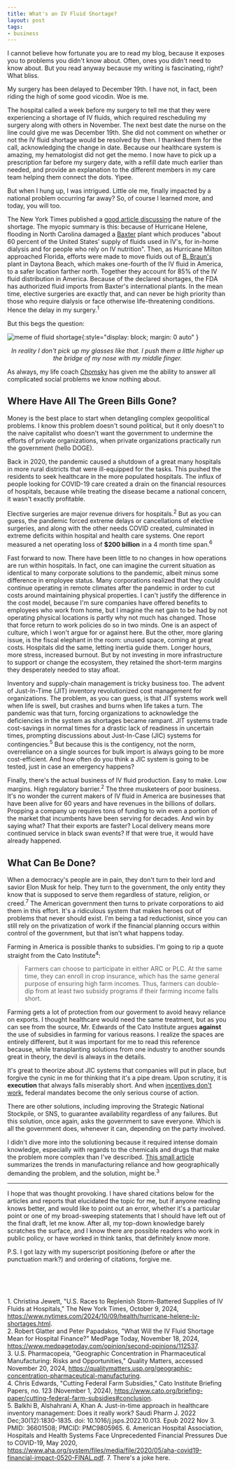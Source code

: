 ```yaml
---
title: What's an IV Fluid Shortage?
layout: post
tags:
- business
---
```


I cannot believe how fortunate you are to read my blog, because it exposes you to problems you didn't know about. Often, ones you didn't need to know about. But you read anyway because my writing is fascinating, right? What bliss.

My surgery has been delayed to December 19th.  I have not, in fact, been riding the high of some good vicodin. Woe is me.

The hospital called a week before my surgery to tell me that they were experiencing a shortage of IV fluids, which required rescheduling my surgery along with others in November. The next best date the nurse on the line could give me was December 19th. She  did not comment on whether or not the IV fluid shortage would be resolved by then. I thanked them for the call, acknowledging the change in date. Because our healthcare system is amazing, my hematologist did not get the memo. I now have to pick up a prescription far before my surgery date, with a refill date much earlier than needed, and provide an explanation to the different members in my care team helping them connect the dots. Yipee.

But when I hung up, I was intrigued. Little ole me, finally impacted by a national problem occurring far away? So, of course I learned more, and today, you will too.

The New York Times published a [good article discussing](https://www.nytimes.com/2024/10/09/health/hurricane-helene-iv-shortages.html) the nature of the shortage. The myopic summary is this: because of Hurricane Helene, flooding in North Carolina damaged a [Baxter](https://en.wikipedia.org/wiki/Baxter_International) plant which produces "about 60 percent of the United States’ supply of fluids used in IV's, for in-home dialysis and for people who rely on IV nutrition". Then, as Hurricane Milton approached Florida, efforts were made to move fluids out of [B. Braun's](https://en.wikipedia.org/wiki/B._Braun) plant in Daytona Beach, which makes one-fourth of the IV fluid in America,  to a safer location farther north. Together they account for 85% of the IV fluid distribution in America. Because of the declared shortages, the FDA has authorized fluid imports from Baxter's international plants.  In the mean time, elective surgeries are exactly that, and can never be high priority than those who require dialysis or face otherwise life-threatening conditions. Hence the delay in my surgery.<sup>1</sup>

But this begs the question: 

![meme of fluid shortage](http://localhost:4000/assets/images/IVFluidMeme.jpg){:style="display: block; margin: 0 auto" }
<center>
	<em>In reality I don't pick up my glasses like that. I push them a little higher up the bridge of my nose with my middle finger. </em>
</center>

As always, my life coach [Chomsky](https://www.ditext.com/chomsky/power.pdf) has given me the ability to answer all complicated social problems we know nothing about.
## Where Have All The Green Bills Gone?
Money is the best place to start when detangling complex geopolitical problems. I know this problem doesn't sound political, but it only doesn't to the naive capitalist who doesn't want the government to undermine the efforts of private organizations, when private organizations practically run the government (hello DOGE).

Back in 2020, the pandemic caused a shutdown of a great many hospitals in more rural districts that were ill-equipped for the tasks. This pushed the residents to seek healthcare in the more populated hospitals. The influx of people looking for COVID-19 care created a drain on the financial resources of hospitals, because while treating the disease became a national concern, it wasn't exactly profitable. 

Elective surgeries are major revenue drivers for hospitals.<sup>2</sup>  But as you can guess, the pandemic forced extreme delays or cancellations of elective surgeries, and along with the other needs COVID created, culminated in extreme deficits within hospital and health care systems. One report measured a net operating loss of **$200 billion**  in a 4 month time span.<sup>6</sup> 

Fast forward to now. There have been little to no changes in how operations are run within hospitals. In fact, one can imagine the current situation as identical to many corporate solutions to the pandemic, albeit minus some difference in employee status.  Many corporations realized that they could continue operating in remote climates after the pandemic in order to cut costs around maintaining physical properties. I can't justify the difference in the cost model, because I'm sure companies have offered benefits to employees who work from home, but I imagine the net gain to be had by not operating physical locations is partly why not much has changed. Those that force return to work policies do so in two minds. One is an aspect of culture, which I won't argue for or against here. But the other, more glaring issue, is the fiscal elephant in the room: unused space, coming at great costs. Hospitals did the same, letting inertia guide them. Longer hours, more stress, increased burnout. But by not investing in more infrastructure to support or change the ecosystem, they retained the short-term margins they desperately needed to stay afloat.

Inventory and supply-chain management is tricky business too. The advent of Just-In-Time (JIT) inventory revolutionized cost management for organizations. The problem, as you can guess, is that JIT systems work well when life is swell, but crashes and burns when life takes a turn. The pandemic was that turn, forcing organizations to acknowledge the deficiencies in the system as shortages became rampant. JIT systems trade cost-savings in normal times for a drastic lack of readiness in uncertain times, prompting discussions about Just-In-Case (JIC) systems for contingencies.<sup>5</sup> But because this is the contigency, not the norm, overreliance on a single sources for bulk import is always going to be more cost-efficient. And how often do you think a JIC system is going to be tested, just in case an emergency happens?

Finally, there's the actual business of IV fluid production. Easy to make. Low margins. High regulatory barrier.<sup>2</sup> The three musketeers of poor business. It's no wonder the current makers of IV fluid in America are businesses that have been alive for 60 years and have revenues in the billions of dollars. Propping a company up requires tons of funding to win even a portion of the market that incumbents have been serving for decades. And win by saying what? That their exports are faster? Local delivery means more continued service in black swan events? If that were true, it would have already happened. 
## What Can Be Done?
When a democracy's people are in pain, they don't turn to their lord and savior Elon Musk for help. They turn to the government, the only entity they know that is supposed to serve them regardless of stature, religion, or creed.<sup>7</sup> The American government then turns to private corporations to aid them in this effort. It's a ridiculous system that makes heroes out of problems that never should exist. I'm being a tad reductionist, since you can still rely on the privatization of work if the financial planning occurs within control of the government, but that isn't what happens today. 

Farming in America is possible thanks to subsidies. I'm going to rip a quote straight from the Cato Institute<sup>4</sup>: 

> Farmers can choose to participate in either ARC or PLC. At the same time, they can enroll in crop insurance, which has the same general purpose of ensuring high farm incomes. Thus, farmers can double-dip from at least two subsidy programs if their farming income falls short.

Farming gets a lot of protection from our goverment to avoid heavy reliance on exports. I thought healthcare would need the same treatment, but as you can see from the source, Mr. Edwards of the Cato Institute argues **against** the use of subsidies in farming for various reasons. I realize the spaces are entirely different, but it was important for me to read this reference because, while transplanting solutions from one industry to another sounds great in theory, the devil is always in the details. 

It's great to theorize about JIC systems that companies will put in place, but forgive the cynic in me for thinking that it's a pipe dream. Upon scrutiny, it is **execution** that always falls miserably short. And when [incentives don't work](https://www.al.com/business/2023/11/medical-manufacturer-to-shutter-alabama-plant-after-receiving-millions-in-incentives.html), federal mandates become the only serious course of action. 
	
There are other solutions, including improving the Strategic National Stockpile, or SNS,  to guarantee availability regardless of any failures. But this solution, once again, asks the government to save everyone. Which is all the government does, whenever it can, depending on the party involved. 

I didn't dive more into the solutioning because it required intense domain knowledge, especially with regards to the chemicals and drugs that make the problem more complex than I've described. [This small article](https://qualitymatters.usp.org/geographic-concentration-pharmaceutical-manufacturing) summarizes the trends in manufacturing reliance and how geographically demanding the problem, and the solution, might be.<sup>3</sup> 

---

I hope that was thought provoking.  I have shared citations below for the articles and reports that elucidated the topic for me, but if anyone reading knows better, and would like to point out an error, whether it's a particular point or one of my broad-sweeping statements that I should have left out of the final draft, let me know. After all, my top-down knowledge barely scratches the surface, and I know there are possible readers who work in public policy, or have worked in think tanks, that definitely know more.

P.S. I got lazy with my superscript positioning (before or after the punctuation mark?) and ordering of citations, forgive me.

<br>
<br>
<br>

1\. Christina Jewett, "U.S. Races to Replenish Storm-Battered Supplies of IV Fluids at Hospitals," The New York Times, October 9, 2024, https://www.nytimes.com/2024/10/09/health/hurricane-helene-iv-shortages.html.  
2\. Robert Glatter and Peter Papadakos, "What Will the IV Fluid Shortage Mean for Hospital Finance?" MedPage Today, November 18, 2024, https://www.medpagetoday.com/opinion/second-opinions/112537.  
3\. U.S. Pharmacopeia, "Geographic Concentration in Pharmaceutical Manufacturing: Risks and Opportunities," Quality Matters, accessed November 20, 2024, https://qualitymatters.usp.org/geographic-concentration-pharmaceutical-manufacturing.  
4\. Chris Edwards, "Cutting Federal Farm Subsidies," Cato Institute Briefing Papers, no. 123 (November 1, 2024), https://www.cato.org/briefing-paper/cutting-federal-farm-subsidies#conclusion.  
5\. Balkhi B, Alshahrani A, Khan A. Just-in-time approach in healthcare inventory management: Does it really work? Saudi Pharm J. 2022 Dec;30(12):1830-1835. doi: 10.1016/j.jsps.2022.10.013. Epub 2022 Nov 3. PMID: 36601508; PMCID: PMC9805965.
6\. American Hospital Association, Hospitals and Health Systems Face Unprecedented Financial Pressures Due to COVID-19, May 2020, https://www.aha.org/system/files/media/file/2020/05/aha-covid19-financial-impact-0520-FINAL.pdf.
7\. There's a joke here.
